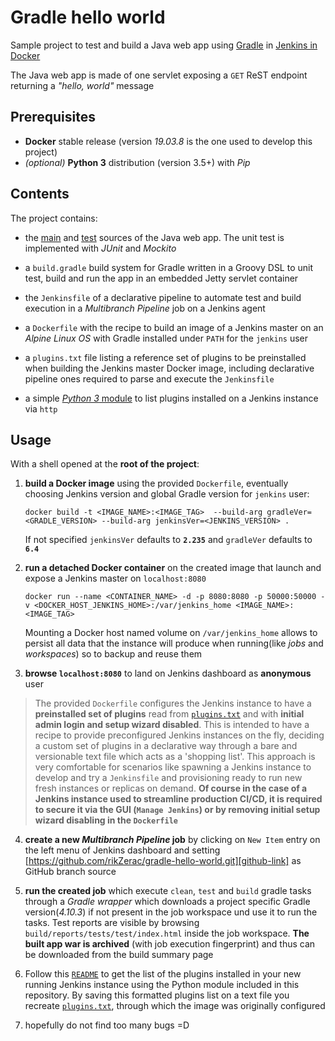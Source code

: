 # Gradle hello world

Sample project to test and build a Java web app using [Gradle][gradle-link] 
in [Jenkins in Docker][jenkins-docker-link]

The Java web app is made of one servlet exposing a `GET` ReST endpoint returning a *"hello, world"* message

## Prerequisites
 
- **Docker** stable release (version *19.03.8* is the one used to develop this project)
- *(optional)* **Python 3** distribution (version 3.5+) with *Pip*

## Contents

The project contains:

- the [main][main-sources-link] 
and [test][test-sources-link] sources of the Java web app.
The unit test is implemented with *JUnit* and *Mockito*

- a `build.gradle` build system for Gradle written in a Groovy DSL to unit test, build and run the app in an embedded Jetty servlet container

- the `Jenkinsfile` of a declarative pipeline
to automate test and build execution in a *Multibranch Pipeline* job on a Jenkins agent

- a `Dockerfile` with the recipe to build an image of a Jenkins master on an *Alpine Linux OS* with Gradle installed under `PATH` for the `jenkins` user

- a `plugins.txt` file listing a reference set of plugins to be preinstalled when building the Jenkins master Docker image, 
including declarative pipeline ones required to parse and execute the `Jenkinsfile`

- a simple [*Python 3* module][list-plugins-module-link] to list plugins installed on a Jenkins instance via `http`

## Usage
With a shell opened at the **root of the project**:

1. **build a Docker image** using the provided `Dockerfile`, eventually choosing Jenkins version and global Gradle version for `jenkins` user:

    ```docker build -t <IMAGE_NAME>:<IMAGE_TAG>  --build-arg gradleVer=<GRADLE_VERSION> --build-arg jenkinsVer=<JENKINS_VERSION> .```

    If not specified `jenkinsVer` defaults to **`2.235`** and `gradleVer` defaults to **`6.4`** 

2. **run a detached Docker container** on the created image that launch and expose a Jenkins master on `localhost:8080`

     ```docker run --name <CONTAINER_NAME> -d -p 8080:8080 -p 50000:50000 -v <DOCKER_HOST_JENKINS_HOME>:/var/jenkins_home <IMAGE_NAME>:<IMAGE_TAG>```
     
     Mounting a Docker host named volume on `/var/jenkins_home` allows to persist all data that the instance will produce when running(like *jobs* 
     and *workspaces*) so to backup and reuse them
     
3. **browse `localhost:8080`** to land on Jenkins dashboard as **anonymous** user
> The provided `Dockerfile` configures the Jenkins instance to have a **preinstalled set of plugins** read from [`plugins.txt`][plugins-txt-link] 
> and with **initial admin login and setup wizard disabled**. This is intended to have a recipe to provide preconfigured Jenkins instances
> on the fly, deciding a custom set of plugins in a declarative way through a bare and versionable text file which acts as a 'shopping list'.
> This approach is very comfortable for scenarios like spawning a Jenkins instance to develop and try a `Jenkinsfile` and provisioning 
> ready to run new fresh instances or replicas on demand. **Of course in the case of a Jenkins instance used to streamline production CI/CD, 
> it is required to secure it via the GUI (`Manage Jenkins`) or by removing initial setup wizard disabling in the `Dockerfile`**

4. **create a new *Multibranch Pipeline* job** by clicking on `New Item` entry on the left menu of Jenkins dashboard and setting 
[https://github.com/rikZerac/gradle-hello-world.git][github-link] as GitHub branch source

5. **run the created job** which execute `clean`, `test` and `build` gradle tasks through a *Gradle wrapper* which downloads a project specific Gradle
    version(*4.10.3*) if not present in the job workspace und use it to run the tasks. Test reports are visible by browsing
    `build/reports/tests/test/index.html` inside the job workspace. **The built app war is archived** (with job execution fingerprint) and thus can be downloaded 
    from the build summary page 

6. Follow this [`README`][list-plugins-module-link] to get the list of the plugins installed in your new running Jenkins instance
using the Python module included in this repository. By saving this formatted plugins list on a text file you recreate [`plugins.txt`][plugins-txt-link],
through which the image was originally configured
   
7. hopefully do not find too many bugs =D

[gradle-link]: https://guides.gradle.org/building-java-web-applications/
[jenkins-docker-link]: https://github.com/jenkinsci/docker/blob/master/README.md
[main-sources-link]: https://github.com/rikZerac/gradle-hello-world/tree/master/src/main/java/org/gradle/examples/web
[test-sources-link]: https://github.com/rikZerac/gradle-hello-world/tree/master/src/test/java/org/gradle/examples/web
[list-plugins-module-link]: https://github.com/rikZerac/gradle-hello-world/tree/master/list-jenkins-plugins
[plugins-txt-link]:  https://github.com/rikZerac/gradle-hello-world/blob/master/plugins.txt
[github-link]: https://github.com/rikZerac/gradle-hello-world.git